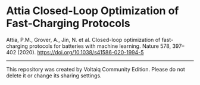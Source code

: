 # Attia Closed-Loop Optimization of Fast-Charging Protocols

Attia, P.M., Grover, A., Jin, N. et al. Closed-loop optimization of fast-charging protocols for batteries with machine learning. Nature 578, 397–402 (2020). https://doi.org/10.1038/s41586-020-1994-5

---

This repository was created by Voltaiq Community Edition. Please do not delete it or change its
sharing settings.
